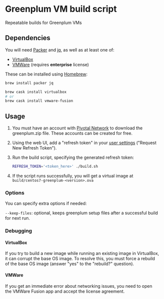 # Greenplum VM build script

Repeatable builds for Greenplum VMs

## Dependencies

You will need
[Packer](https://www.packer.io/) and
[jq](https://stedolan.github.io/jq/), as well as at least one of:

* [VirtualBox](https://www.virtualbox.org/)
* [VMWare](https://www.vmware.com/) (requires **enterprise** license)

These can be installed using [Homebrew](https://brew.sh/):

```bash
brew install packer jq

brew cask install virtualbox
# or
brew cask install vmware-fusion
```

## Usage

1. You must have an account with [Pivotal Network](https://network.pivotal.io) to download the greenplum.zip file.
   These accounts can be created for free.

2. Using the web UI, add a "refresh token" in your
   [user settings](https://network.pivotal.io/users/dashboard/edit-profile) ("Request New Refresh Token").

3. Run the build script, specifying the generated refresh token:

   ```bash
   REFRESH_TOKEN='<token_here>' ./build.sh
   ```

4. If the script runs successfully, you will get a virtual image at `build/centos7-greenplum-<version>.ova`

### Options

You can specify extra options if needed:

`--keep-files`: optional, keeps greenplum setup files after a successful build for next run.

### Debugging

#### VirtualBox

If you try to build a new image while running an existing image in VirtualBox, it can corrupt the base OS image.
To resolve this, you must force a rebuild of the base OS image (answer "yes" to the "rebuild?" question).

#### VMWare

If you get an immediate error about networking issues,
you need to open the VMWare Fusion app and accept the license agreement.
